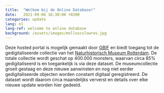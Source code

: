 ```yaml
---
title:  "Welkom bij de Online Database!"
date:   2021-09-06 16:30:00 +0200
categories: update
lang: nl
lang-ref: welcome to online database
background: /assets/images/molluscslowres.jpg
---
```


Deze hosted portal is mogelijk gemaakt door [GBIF](https://www.gbif.org/) en biedt toegang tot de gedigitaliseerde collectie van het [Naturhistorisch Museum Rotterdam](https://www.hetnatuurhistorisch.nl/). De totale collectie wordt geschat op 400.000 monsters, waarvan circa 85% gedigitaliseerd is en toegankelijk is via deze dataset. De museumcollectie groeit gestaag en deze nieuwe aanwinsten en nog niet eerder gedigitaliseerde objecten worden constant digitaal geregistreerd. De dataset wordt daarom circa maandelijks ververst en details over elke nieuwe update worden hier gedeeld.

